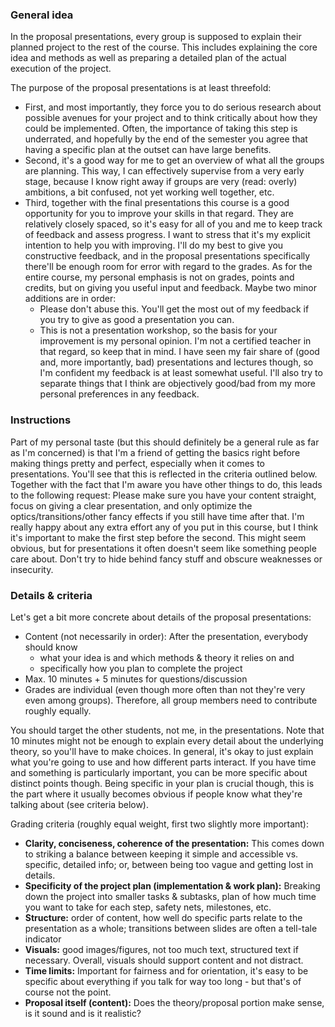 ### General idea

In the proposal presentations, every group is supposed to explain their planned project to the rest of the course. This includes explaining the core idea and methods as well as preparing a detailed plan of the actual execution of the project.

The purpose of the proposal presentations is at least threefold: 

- First, and most importantly, they force you to do serious research about possible avenues for your project and to think critically about how they could be implemented. Often, the importance of taking this step is underrated, and hopefully by the end of the semester you agree that having a specific plan at the outset can have large benefits.
- Second, it's a good way for me to get an overview of what all the groups are planning. This way, I can effectively supervise from a very early stage, because I know right away if groups are very (read: overly) ambitions, a bit confused, not yet working well together, etc.
- Third, together with the final presentations this course is a good opportunity for you to improve your skills in that regard. They are relatively closely spaced, so it's easy for all of you and me to keep track of feedback and assess progress. I want to stress that it's my explicit intention to help you with improving. I'll do my best to give you constructive feedback, and in the proposal presentations specifically there'll be enough room for error with regard to the grades. As for the entire course, my personal emphasis is not on grades, points and credits, but on giving you useful input and feedback. Maybe two minor additions are in order:
  - Please don't abuse this. You'll get the most out of my feedback if you try to give as good a presentation you can.
  - This is not a presentation workshop, so the basis for your improvement is my personal opinion. I'm not a certified teacher in that regard, so keep that in mind. I have seen my fair share of (good and, more importantly, bad) presentations and lectures though, so I'm confident my feedback is at least somewhat useful. I'll also try to separate things that I think are objectively good/bad from my more personal preferences in any feedback.


### Instructions

Part of my personal taste (but this should definitely be a general rule as far as I'm concerned) is that I'm a friend of getting the basics right before making things pretty and perfect, especially when it comes to presentations. You'll see that this is reflected in the criteria outlined below. Together with the fact that I'm aware you have other things to do, this leads to the following request: 
Please make sure you have your content straight, focus on giving a clear presentation, and only optimize the optics/transitions/other fancy effects if you still have time after that. I'm really happy about any extra effort any of you put in this course, but I think it's important to make the first step before the second. This might seem obvious, but for presentations it often doesn't seem like something people care about. Don't try to hide behind fancy stuff and obscure weaknesses or insecurity. 


### Details & criteria

Let's get a bit more concrete about details of the proposal presentations:

- Content (not necessarily in order): After the presentation, everybody should know
    - what your idea is and which methods & theory it relies on and
    - specifically how you plan to complete the project
- Max. 10 minutes + 5 minutes for questions/discussion
- Grades are individual (even though more often than not they're very even among groups). Therefore, all group members need to contribute roughly equally.

You should target the other students, not me, in the presentations. Note that 10 minutes might not be enough to explain every detail about the underlying theory, so you'll have to make choices. In general, it's okay to just explain what you're going to use and how different parts interact. If you have time and something is particularly important, you can be more specific about distinct points though. Being specific in your plan is crucial though, this is the part where it usually becomes obvious if people know what they're talking about (see criteria below). 


Grading criteria (roughly equal weight, first two slightly more important):

- **Clarity, conciseness, coherence of the presentation:** This comes down to striking a balance between keeping it simple and accessible vs. specific, detailed info; or, between being too vague and getting lost in details.
- **Specificity of the project plan (implementation & work plan):** Breaking down the project into smaller tasks & subtasks, plan of how much time you want to take for each step, safety nets, milestones, etc. 
- **Structure:** order of content, how well do specific parts relate to the presentation as a whole; transitions between slides are often a tell-tale indicator
- **Visuals:** good images/figures, not too much text, structured text if necessary. Overall, visuals should support content and not distract.
- **Time limits:** Important for fairness and for orientation, it's easy to be specific about everything if you talk for way too long - but that's of course not the point. 
- **Proposal itself (content):** Does the theory/proposal portion make sense, is it sound and is it realistic?